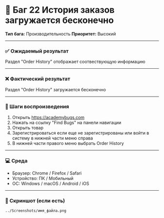 # 🐞 Баг 22 История заказов загружается бесконечно

**Тип бага:**  Производительность
**Приоритет:**  Высокий

---

### ✅ Ожидаемый результат

Раздел "Order History" отображает соотвествующую информацию

---

### ❌ Фактический результат

Раздел "Order History" загружается бесконечно

---

### 🔁 Шаги воспроизведения

1. Открыть https://academybugs.com
2. Нажать на ссылку "Find Bugs" на панели навигации
3. Открыть товар
4. Зарегистрироваться если еще не зарегистрированы или войти в систему в нижней части меню справа
5. В нижней части правого меню выбрать Order History

---

### 💻 Среда

- Браузер: Chrome / Firefox / Safari
- Устройство: ПК / Мобильный
- ОС: Windows / macOS / Android / iOS

---

### 📸 Скриншот (если есть)

`../Screenshots/имя_файла.png`
